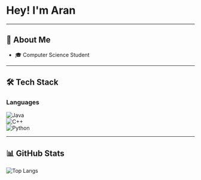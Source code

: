 # Hey! I'm Aran

---

## 🚀 About Me  
- 🎓 Computer Science Student  

---

## 🛠️ Tech Stack  

### Languages  
![Java](https://img.shields.io/badge/-Java-007396?style=flat-square&logo=java&logoColor=white)  
![C++](https://img.shields.io/badge/-C++-00599C?style=flat-square&logo=c%2B%2B&logoColor=white)  
![Python](https://img.shields.io/badge/-Python-3776AB?style=flat-square&logo=python&logoColor=white)  

---

## 📊 GitHub Stats  

![Top Langs](https://github-readme-stats.vercel.app/api/top-langs/?username=a-r-a-n&layout=compact&theme=tokyonight)  


